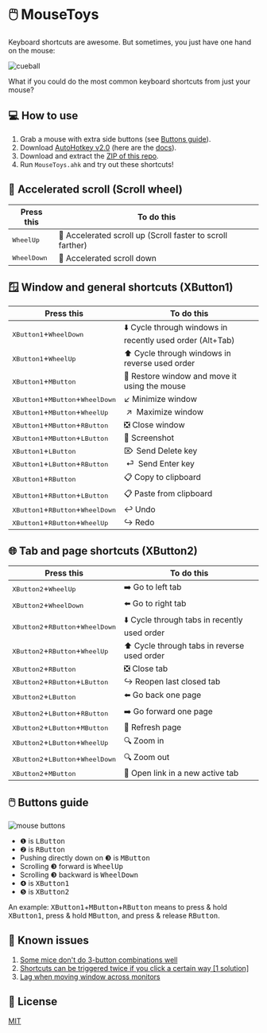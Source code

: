 # 🖱️ MouseToys

Keyboard shortcuts are awesome. But sometimes, you just have one hand on the mouse:

![cueball](https://github.com/user-attachments/assets/ce6a629f-bac2-4a87-80c5-a8bf4e34033b)

What if you could do the most common keyboard shortcuts from just your mouse?

## 💻 How to use

1. Grab a mouse with extra side buttons (see [Buttons guide](#%EF%B8%8F-buttons-guide)).
1. Download [AutoHotkey v2.0](https://www.autohotkey.com/download/ahk-v2.exe) (here are the [docs](https://www.autohotkey.com/docs/v2/)).
1. Download and extract the [ZIP of this repo](https://github.com/zachpoblete/MouseToys/archive/refs/heads/main.zip).
1. Run `MouseToys.ahk` and try out these shortcuts!

## 🚀 Accelerated scroll (Scroll wheel)

| Press this | To do this |
| - | - |
| <kbd>WheelUp</kbd> | 🚀 Accelerated scroll up (Scroll faster to scroll farther) |
| <kbd>WheelDown</kbd> | 🚀 Accelerated scroll down |

## 🪟 Window and general shortcuts (XButton1)

| Press this | To do this |
| - | - |
| <kbd>XButton1</kbd>+<kbd>WheelDown</kbd> | ⬇️ Cycle through windows in recently used order (Alt+Tab) |
| <kbd>XButton1</kbd>+<kbd>WheelUp</kbd> | ⬆️ Cycle through windows in reverse used order |
| <kbd>XButton1</kbd>+<kbd>MButton</kbd> | 🚚 Restore window and move it using the mouse |
| <kbd>XButton1</kbd>+<kbd>MButton</kbd>+<kbd>WheelDown</kbd> | ↙️ Minimize window |
| <kbd>XButton1</kbd>+<kbd>MButton</kbd>+<kbd>WheelUp</kbd> | &nbsp;↗&thinsp;&hairsp; Maximize window |
| <kbd>XButton1</kbd>+<kbd>MButton</kbd>+<kbd>RButton</kbd> | ❎ Close window |
| <kbd>XButton1</kbd>+<kbd>MButton</kbd>+<kbd>LButton</kbd> | 📸 Screenshot |
| <kbd>XButton1</kbd>+<kbd>LButton</kbd> | ⌦&hairsp; Send Delete key |
| <kbd>XButton1</kbd>+<kbd>LButton</kbd>+<kbd>RButton</kbd> | &nbsp;⏎&thinsp;&hairsp; Send Enter key |
| <kbd>XButton1</kbd>+<kbd>RButton</kbd> | 📋 Copy to clipboard |
| <kbd>XButton1</kbd>+<kbd>RButton</kbd>+<kbd>LButton</kbd> | 📋 Paste from clipboard |
| <kbd>XButton1</kbd>+<kbd>RButton</kbd>+<kbd>WheelDown</kbd> | ↩️ Undo |
| <kbd>XButton1</kbd>+<kbd>RButton</kbd>+<kbd>WheelUp</kbd> | ↪ Redo |

## 🌐 Tab and page shortcuts (XButton2)

| Press this | To do this |
| - | - |
| <kbd>XButton2</kbd>+<kbd>WheelUp</kbd> | ➡️ Go to left tab |
| <kbd>XButton2</kbd>+<kbd>WheelDown</kbd> | ⬅️ Go to right tab |
| <kbd>XButton2</kbd>+<kbd>RButton</kbd>+<kbd>WheelDown</kbd> | ⬇️ Cycle through tabs in recently used order |
| <kbd>XButton2</kbd>+<kbd>RButton</kbd>+<kbd>WheelUp</kbd> | ⬆️ Cycle through tabs in reverse used order |
| <kbd>XButton2</kbd>+<kbd>RButton</kbd> | ❎ Close tab |
| <kbd>XButton2</kbd>+<kbd>RButton</kbd>+<kbd>LButton</kbd> | ↪ Reopen last closed tab |
| <kbd>XButton2</kbd>+<kbd>LButton</kbd> | ⬅️ Go back one page |
| <kbd>XButton2</kbd>+<kbd>LButton</kbd>+<kbd>RButton</kbd> | ➡️ Go forward one page |
| <kbd>XButton2</kbd>+<kbd>LButton</kbd>+<kbd>MButton</kbd> | 🔄 Refresh page |
| <kbd>XButton2</kbd>+<kbd>LButton</kbd>+<kbd>WheelUp</kbd> | 🔍 Zoom in |
| <kbd>XButton2</kbd>+<kbd>LButton</kbd>+<kbd>WheelDown</kbd> | 🔍 Zoom out |
| <kbd>XButton2</kbd>+<kbd>MButton</kbd> | 🔗 Open link in a new active tab |

## 🖱️ Buttons guide

![mouse buttons](https://user-images.githubusercontent.com/92368853/218107501-85e6c04b-cbd5-4de3-9c81-cd3450da1ae7.png)

- ❶ is <kbd>LButton</kbd>
- ❷ is <kbd>RButton</kbd>
- Pushing directly down on ❸ is <kbd>MButton</kbd>
- Scrolling ❸ forward is <kbd>WheelUp</kbd>
- Scrolling ❸ backward is <kbd>WheelDown</kbd>
- ❹ is <kbd>XButton1</kbd>
- ❺ is <kbd>XButton2</kbd>

An example: <kbd>XButton1</kbd>+<kbd>MButton</kbd>+<kbd>RButton</kbd> means to press & hold <kbd>XButton1</kbd>, press & hold <kbd>MButton</kbd>, and press & release <kbd>RButton</kbd>.

## 🚩 Known issues

1. [Some mice don't do 3-button combinations well](https://github.com/zachpoblete/MouseToys/issues/43)
1. [Shortcuts can be triggered twice if you click a certain way \[1 solution\]](https://github.com/zachpoblete/MouseToys/issues/8)
1. [Lag when moving window across monitors](https://github.com/zachpoblete/MouseToys/issues/52)

## 📜 License

[MIT](https://github.com/zachpoblete/MouseToys/blob/main/LICENSE)

